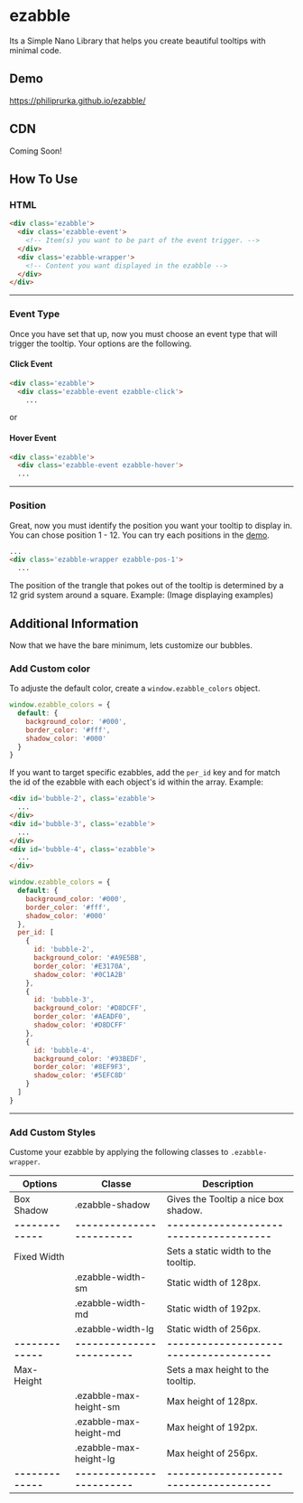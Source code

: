 # ezabble
Its a Simple Nano Library that helps you create beautiful tooltips with minimal code.

## Demo
https://philiprurka.github.io/ezabble/

## CDN
Coming Soon!

## How To Use
### HTML
```html
<div class='ezabble'>
  <div class='ezabble-event'>
    <!-- Item(s) you want to be part of the event trigger. -->
  </div>
  <div class='ezabble-wrapper'>
    <!-- Content you want displayed in the ezabble -->
  </div>
</div>
```
---
### Event Type
Once you have set that up, now you must choose an event type that will trigger the tooltip. Your options are the following.
#### Click Event
```html
<div class='ezabble'>
  <div class='ezabble-event ezabble-click'>
    ...
```
or
#### Hover Event
```html
<div class='ezabble'>
  <div class='ezabble-event ezabble-hover'>
  ...
```
---
### Position
Great, now you must identify the position you want your tooltip to display in. You can chose position 1 - 12. You can try each positions in the [demo](https://philiprurka.github.io/ezabble/).
```html
...
<div class='ezabble-wrapper ezabble-pos-1'>
  ...
```
The position of the trangle that pokes out of the tooltip is determined by a 12 grid system around a square. Example:
(Image displaying examples)

## Additional Information
Now that we have the bare minimum, lets customize our bubbles.

### Add Custom color
To adjuste the default color, create a `window.ezabble_colors` object.
```javascript
window.ezabble_colors = {
  default: {
    background_color: '#000',
    border_color: '#fff',
    shadow_color: '#000'
  }
}
```
If you want to target specific ezabbles, add the `per_id` key and for match the id of the ezabble with each object's id within the array. Example:
```html
<div id='bubble-2', class='ezabble'>
  ...
</div>
<div id='bubble-3', class='ezabble'>
  ...
</div>
<div id='bubble-4', class='ezabble'>
  ...
</div>
```

```javascript
window.ezabble_colors = {
  default: {
    background_color: '#000',
    border_color: '#fff',
    shadow_color: '#000'
  },
  per_id: [
    {
      id: 'bubble-2',
      background_color: '#A9E5BB',
      border_color: '#E3170A',
      shadow_color: '#0C1A2B'
    },
    {
      id: 'bubble-3',
      background_color: '#D8DCFF',
      border_color: '#AEADF0',
      shadow_color: '#D8DCFF'
    },
    {
      id: 'bubble-4',
      background_color: '#93BEDF',
      border_color: '#8EF9F3',
      shadow_color: '#5EFC8D'
    }
  ]
}
```
---

### Add Custom Styles
Custome your ezabble by applying the following classes to `.ezabble-wrapper`.

| Options     | Classe                 | Description                          |
|-------------|------------------------|--------------------------------------|
| Box Shadow  | .ezabble-shadow        | Gives the Tooltip a nice box shadow. |
|**-------------**|**------------------------**|**--------------------------------------**|
| Fixed Width |                        | Sets a static width to the tooltip.  |
|             | .ezabble-width-sm      | Static width of 128px.               |
|             | .ezabble-width-md      | Static width of 192px.               |
|             | .ezabble-width-lg      | Static width of 256px.               |
|**-------------**|**------------------------**|**--------------------------------------**|
| Max-Height  |                        | Sets a max height to the tooltip.    |
|             | .ezabble-max-height-sm | Max height of 128px.                 |
|             | .ezabble-max-height-md | Max height of 192px.                 |
|             | .ezabble-max-height-lg | Max height of 256px.                 |
|**-------------**|**------------------------**|**--------------------------------------**|
